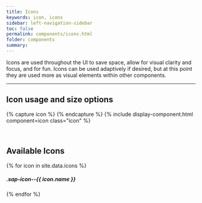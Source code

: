```yaml
---
title: Icons
keywords: icon, icons
sidebar: left-navigation-sidebar
toc: false
permalink: components/icons.html
folder: components
summary:
---
```

Icons are used throughout the UI to save space, allow for visual clarity and focus, and for fun. Icons can be used adaptively if desired, but at this point they are used more as visual elements within other components.

<hr>

## Icon usage and size options
{% capture icon %}
<span class="sap-icon--cart sap-icon--s"></span>
<span class="sap-icon--cart"></span>
<span class="sap-icon--cart sap-icon--m"></span>
<span class="sap-icon--cart sap-icon--l"></span>
<span class="sap-icon--cart sap-icon--xl"></span>
{% endcapture %}
{% include display-component.html component=icon class="icon" %}

<br />

## Available Icons
{% for icon in site.data.icons %}
<div class="demo-icon-wrapper">
  <!-- <span class="sap-icon--{{ icon.name }} sap-icon--s"></span>
  <span class="sap-icon--{{ icon.name }}"></span>
  <span class="sap-icon--{{ icon.name }} sap-icon--m"></span>
  <span class="sap-icon--{{ icon.name }} sap-icon--l"></span> -->
  <span class="sap-icon--{{ icon.name }} sap-icon--xl"></span>
  <h5>.sap-icon--{{ icon.name }}</h5>
</div>
{% endfor %}
